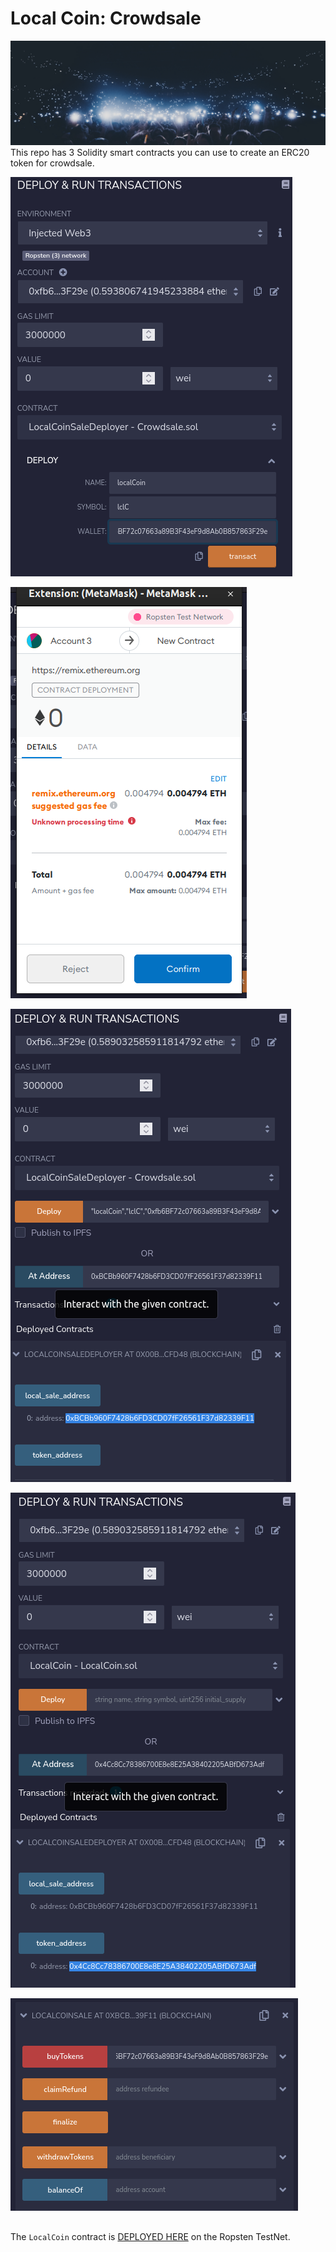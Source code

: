 # Local Coin: Crowdsale

![crowd](Images/crowd.png)
This repo has 3 Solidity smart contracts you can use to create an ERC20 token for crowdsale.


![](Images/chooseDeployer.png)

![](Images/deploy.png)

![](Images/saleAddress.png)

![](Images/tokenAddress.png)

![](Images/buyToken.png)

## 
The `LocalCoin` contract is [DEPLOYED HERE](https://ropsten.etherscan.io/address/0xbcbb960f7428b6fd3cd07ff26561f37d82339f11) on the Ropsten TestNet.